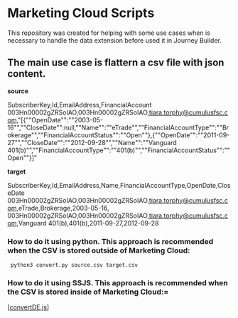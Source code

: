 # Marketing Cloud Scripts

This repository was created for helping with some use cases when is necessary to handle the data extension before used it in Journey Builder.

## The main use case is flattern a csv file with json content.

**source**

SubscriberKey,Id,EmailAddress,FinancialAccount
003Hn00002gZRSoIAO,003Hn00002gZRSoIAO,tiara.torphy@cumulusfsc.com,"[{""OpenDate"":""2003-05-16"",""CloseDate"":null,""Name"":""eTrade"",""FinancialAccountType"":""Brokerage"",""FinancialAccountStatus"":""Open""},{""OpenDate"":""2011-09-27"",""CloseDate"":""2012-09-28"",""Name"":""Vanguard 401(b)"",""FinancialAccountType"":""401(b)"",""FinancialAccountStatus"":""Open""}]"

**target**

SubscriberKey,Id,EmailAddress,Name,FinancialAccountType,OpenDate,CloseDate
003Hn00002gZRSoIAO,003Hn00002gZRSoIAO,tiara.torphy@cumulusfsc.com,eTrade,Brokerage,2003-05-16,
003Hn00002gZRSoIAO,003Hn00002gZRSoIAO,tiara.torphy@cumulusfsc.com,Vanguard 401(b),401(b),2011-09-27,2012-09-28

### How to do it using python. This approach is recommended when the CSV is stored outside of Marketing Cloud:

```
 python3 convert.py source.csv target.csv
```

### How to do it using SSJS. This approach is recommended when the CSV is stored inside of Marketing Cloud:=

[[convertDE.js](./convertDE.js)]
